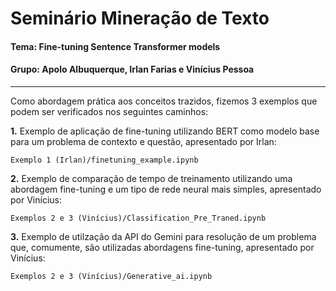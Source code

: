 # Seminário Mineração de Texto
#### Tema: Fine-tuning Sentence Transformer models
#### Grupo: Apolo Albuquerque, Irlan Farias e Vinícius Pessoa
---

Como abordagem prática aos conceitos trazidos, fizemos 3 exemplos que podem ser verificados nos seguintes caminhos:

**1.** Exemplo de aplicação de fine-tuning utilizando BERT como modelo base para um problema de contexto e questão, apresentado por Irlan:

`Exemplo 1 (Irlan)/finetuning_example.ipynb`

**2.** Exemplo de comparação de tempo de treinamento utilizando uma abordagem fine-tuning e um tipo de rede neural mais simples, apresentado por Vinícius:

`Exemplos 2 e 3 (Vinícius)/Classification_Pre_Traned.ipynb`

**3.** Exemplo de utilzação da API do Gemini para resolução de um problema que, comumente, são utilizadas abordagens fine-tuning, apresentado por Vinícius:

`Exemplos 2 e 3 (Vinícius)/Generative_ai.ipynb`
